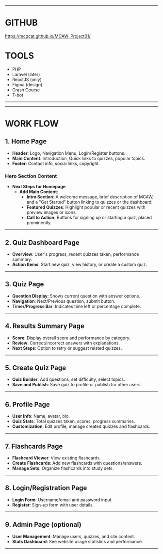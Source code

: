 

---
# GITHUB
https://mcqcat.github.io/MCAW_Project01/
# TOOLS
- PHP
- Laravel (later)
- ReactJS (only)
- Figma (design)
- Crash Course
- T-bot
****
---

# WORK FLOW

## 1. Home Page
- **Header**: Logo, Navigation Menu, Login/Register buttons.
- **Main Content**: Introduction, Quick links to quizzes, popular topics.
- **Footer**: Contact info, social links, copyright.

### Hero Section Content
- **Next Steps for Homepage**:
  - **Add Main Content**:
    - **Intro Section**: A welcome message, brief description of MCAW, and a "Get Started" button linking to quizzes or the dashboard.
    - **Featured Quizzes**: Highlight popular or recent quizzes with preview images or icons.
    - **Call to Action**: Buttons for signing up or starting a quiz, placed prominently.
---

## 2. Quiz Dashboard Page
- **Overview**: User's progress, recent quizzes taken, performance summary.
- **Action Items**: Start new quiz, view history, or create a custom quiz.

---

## 3. Quiz Page
- **Question Display**: Shows current question with answer options.
- **Navigation**: Next/Previous question, submit button.
- **Timer/Progress Bar**: Indicates time left or percentage complete.

---

## 4. Results Summary Page
- **Score**: Display overall score and performance by category.
- **Review**: Correct/incorrect answers with explanations.
- **Next Steps**: Option to retry or suggest related quizzes.

---

## 5. Create Quiz Page
- **Quiz Builder**: Add questions, set difficulty, select topics.
- **Save and Publish**: Save quiz to profile or publish for other users.

---

## 6. Profile Page
- **User Info**: Name, avatar, bio.
- **Quiz Stats**: Total quizzes taken, scores, progress summaries.
- **Customization**: Edit profile, manage created quizzes and flashcards.

---

## 7. Flashcards Page
- **Flashcard Viewer**: View existing flashcards.
- **Create Flashcards**: Add new flashcards with questions/answers.
- **Manage Sets**: Organize flashcards into study sets.

---

## 8. Login/Registration Page
- **Login Form**: Username/email and password input.
- **Register**: Sign-up form with user details.

---

## 9. Admin Page (optional)
- **User Management**: Manage users, quizzes, and site content.
- **Stats Dashboard**: See website usage statistics and performance.

---